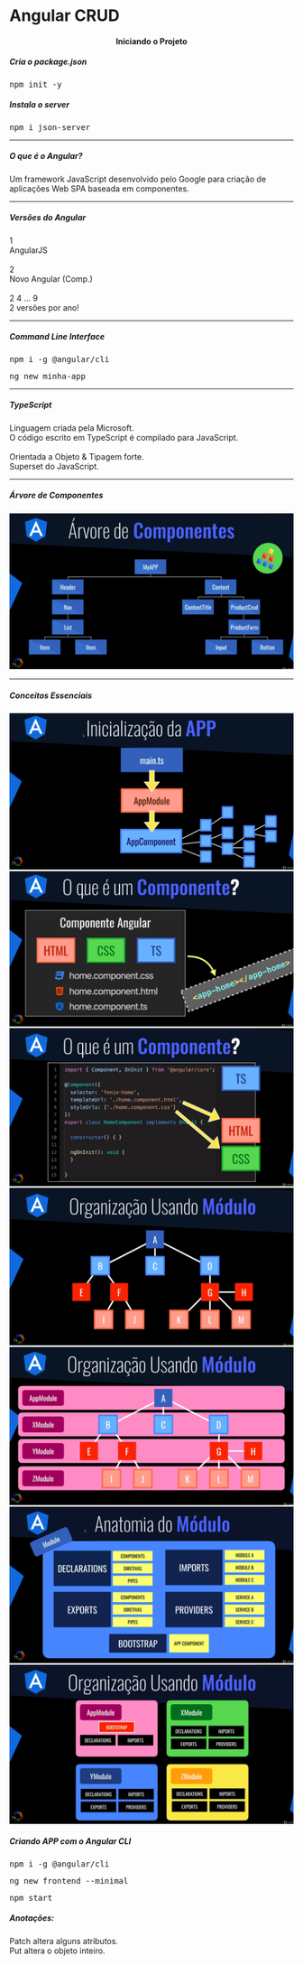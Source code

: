 <h1 align="left">Angular CRUD</h1>

<h4 align="center">Iniciando o Projeto</h4>

<h5 align="left">Cria o package.json</h5>
<pre>npm init -y</pre>

<h5 align="left">Instala o server</h5>
<pre>npm i json-server</pre>

<hr />

<h5 align="left">O que é o Angular?</h5>

<p align="left">
    Um framework JavaScript desenvolvido pelo Google para criação de aplicações Web SPA baseada em componentes.
</p>

<hr />

<h5 align="left">Versões do Angular</h5>

<p align="left">
    1 <br />
    AngularJS <br />
    <br />
    2 <br />
    Novo Angular (Comp.) <br />
    <br />
    2 4 ... 9 <br />
    2 versões por ano!
</p>

<hr />

<h5 align="left">Command Line Interface</h5>

<pre>npm i -g @angular/cli</pre>
<pre>ng new minha-app</pre>

<hr />

<h5 align="left">TypeScript</h5>

<p align="left">
    Linguagem criada pela Microsoft. <br />
    O código escrito em TypeScript é compilado para JavaScript. <br />
    <br />
    Orientada a Objeto & Tipagem forte. <br />
    Superset do JavaScript.
</p>

<hr />

<h5 align="left">Árvore de Componentes</h5>

<p align="center">
    <img 
        src="https://github.com/lucasrmagalhaes/angular-crud/blob/main/backend/img/arvoreDeComponentes.jpg"
        alt="Árvore de Componentes"
    >
</p>

<hr />

<h5 align="left">Conceitos Essenciais</h5>

<p align="center">
    <img 
        src="https://github.com/lucasrmagalhaes/angular-crud/blob/main/backend/img/inicializacaoDaAPP.jpg"
        alt="Inicialização do APP"
    >
    <img 
        src="https://github.com/lucasrmagalhaes/angular-crud/blob/main/backend/img/componenteAngular.jpg"
        alt="O que é um Componente?"
    >
    <img 
        src="https://github.com/lucasrmagalhaes/angular-crud/blob/main/backend/img/TSHTMLCSS.jpg"
        alt="O que é um Componente?"
    >
    <img 
        src="https://github.com/lucasrmagalhaes/angular-crud/blob/main/backend/img/organizacaoUsandoModulo1.jpg"
        alt="Organização Usando Módulo"
    >
    <img 
        src="https://github.com/lucasrmagalhaes/angular-crud/blob/main/backend/img/organizacaoUsandoModulo2.jpg"
        alt="Organização Usando Módulo"
    >
    <img 
        src="https://github.com/lucasrmagalhaes/angular-crud/blob/main/backend/img/anatomiaDoModulo.jpg"
        alt="Anatomia do Módulo"
    >
        <img 
        src="https://github.com/lucasrmagalhaes/angular-crud/blob/main/backend/img/organizacaoUsandoModulo3.jpg"
        alt="Organização Usando Módulo"
    >
</p>

<h5 align="left">Criando APP com o Angular CLI</h5>

<pre>npm i -g @angular/cli</pre>
<pre>ng new frontend --minimal</pre>
<pre>npm start</pre>

<h5 align="left">Anotações:</h5>

<p align="left">
    Patch altera alguns atributos. <br />
    Put altera o objeto inteiro.
</p>